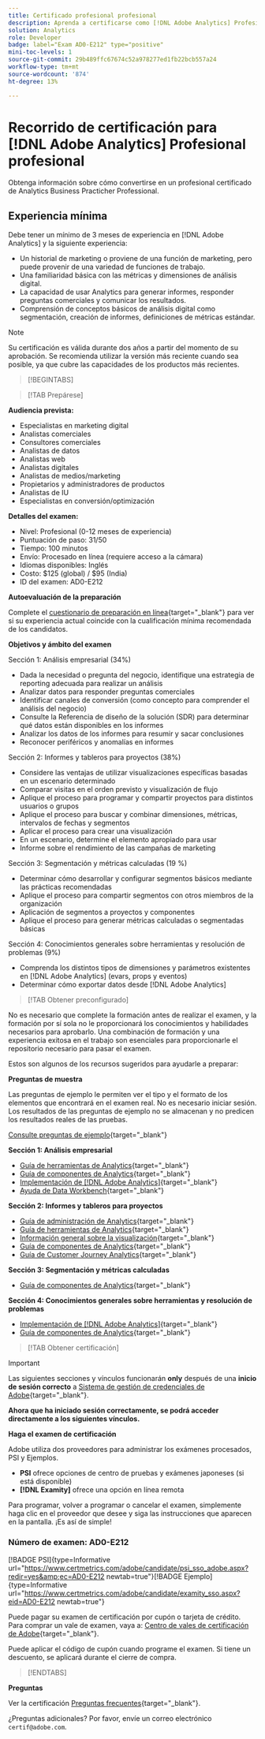 ```yaml
---
title: Certificado profesional profesional
description: Aprenda a certificarse como [!DNL Adobe Analytics] Profesional profesional de negocios.
solution: Analytics
role: Developer
badge: label="Exam AD0-E212" type="positive"
mini-toc-levels: 1
source-git-commit: 29b489ffc67674c52a978277ed1fb22bcb557a24
workflow-type: tm+mt
source-wordcount: '874'
ht-degree: 13%

---
```


# Recorrido de certificación para [!DNL Adobe Analytics] Profesional profesional

Obtenga información sobre cómo convertirse en un profesional certificado de Analytics Business Practicher Professional.

## Experiencia mínima

Debe tener un mínimo de 3 meses de experiencia en [!DNL Adobe Analytics] y la siguiente experiencia:

* Un historial de marketing o proviene de una función de marketing, pero puede provenir de una variedad de funciones de trabajo.
* Una familiaridad básica con las métricas y dimensiones de análisis digital.
* La capacidad de usar Analytics para generar informes, responder preguntas comerciales y comunicar los resultados.
* Comprensión de conceptos básicos de análisis digital como segmentación, creación de informes, definiciones de métricas estándar.

>[!NOTE]
>
>Su certificación es válida durante dos años a partir del momento de su aprobación. Se recomienda utilizar la versión más reciente cuando sea posible, ya que cubre las capacidades de los productos más recientes.

>[!BEGINTABS]

>[!TAB Prepárese]

**Audiencia prevista:**

* Especialistas en marketing digital
* Analistas comerciales
* Consultores comerciales
* Analistas de datos
* Analistas web
* Analistas digitales
* Analistas de medios/marketing
* Propietarios y administradores de productos
* Analistas de IU
* Especialistas en conversión/optimización

**Detalles del examen:**

* Nivel: Profesional (0-12 meses de experiencia)
* Puntuación de paso: 31/50
* Tiempo: 100 minutos
* Envío: Procesado en línea (requiere acceso a la cámara)
* Idiomas disponibles: Inglés
* Costo: $125 (global) / $95 (India)
* ID del examen: AD0-E212

**Autoevaluación de la preparación**

Complete el [cuestionario de preparación en línea](https://scorpion.caveon.com/launchpad/ad-q-e129-readiness-questionnaire-for-adobe-aem-assets-developer-professional-exam-copy-w9tako/ad-q-e212-readiness-questionnaire-for-adobe-analytics-business-practitioner-professional-exam){target="_blank"} para ver si su experiencia actual coincide con la cualificación mínima recomendada de los candidatos.

**Objetivos y ámbito del examen**

Sección 1: Análisis empresarial (34%)

* Dada la necesidad o pregunta del negocio, identifique una estrategia de reporting adecuada para realizar un análisis
* Analizar datos para responder preguntas comerciales
* Identificar canales de conversión (como concepto para comprender el análisis del negocio)
* Consulte la Referencia de diseño de la solución (SDR) para determinar qué datos están disponibles en los informes
* Analizar los datos de los informes para resumir y sacar conclusiones
* Reconocer periféricos y anomalías en informes

Sección 2: Informes y tableros para proyectos (38%)

* Considere las ventajas de utilizar visualizaciones específicas basadas en un escenario determinado
* Comparar visitas en el orden previsto y visualización de flujo
* Aplique el proceso para programar y compartir proyectos para distintos usuarios o grupos
* Aplique el proceso para buscar y combinar dimensiones, métricas, intervalos de fechas y segmentos
* Aplicar el proceso para crear una visualización
* En un escenario, determine el elemento apropiado para usar
* Informe sobre el rendimiento de las campañas de marketing

Sección 3: Segmentación y métricas calculadas (19 %)

* Determinar cómo desarrollar y configurar segmentos básicos mediante las prácticas recomendadas
* Aplique el proceso para compartir segmentos con otros miembros de la organización
* Aplicación de segmentos a proyectos y componentes
* Aplique el proceso para generar métricas calculadas o segmentadas básicas

Sección 4: Conocimientos generales sobre herramientas y resolución de problemas (9%)

* Comprenda los distintos tipos de dimensiones y parámetros existentes en [!DNL Adobe Analytics] (evars, props y eventos)
* Determinar cómo exportar datos desde [!DNL Adobe Analytics]

>[!TAB Obtener preconfigurado]

No es necesario que complete la formación antes de realizar el examen, y la formación por sí sola no le proporcionará los conocimientos y habilidades necesarios para aprobarlo. Una combinación de formación y una experiencia exitosa en el trabajo son esenciales para proporcionarle el repositorio necesario para pasar el examen.

Estos son algunos de los recursos sugeridos para ayudarle a preparar:

**Preguntas de muestra**

Las preguntas de ejemplo le permiten ver el tipo y el formato de los elementos que encontrará en el examen real. No es necesario iniciar sesión. Los resultados de las preguntas de ejemplo no se almacenan y no predicen los resultados reales de las pruebas.

[Consulte preguntas de ejemplo](https://scorpion.caveon.com/launchpad/ad0-e212-adobe-analytics-business-practitioner-professional-copy-th4xdu){target="_blank"}

**Sección 1: Análisis empresarial**

* [Guía de herramientas de Analytics](https://experienceleague.adobe.com/docs/analytics/analyze/home.html?lang=es){target="_blank"}
* [Guía de componentes de Analytics](https://experienceleague.adobe.com/docs/analytics/components/home.html?lang=es){target="_blank"}
* [Implementación de  [!DNL Adobe Analytics]](https://experienceleague.adobe.com/docs/analytics/implementation/home.html?lang=es){target="_blank"}
* [Ayuda de Data Workbench](https://experienceleague.adobe.com/docs/data-workbench/using/home.html?lang=es){target="_blank"}

**Sección 2: Informes y tableros para proyectos**

* [Guía de administración de Analytics](https://experienceleague.adobe.com/docs/analytics/admin/home.html?lang=es){target="_blank"}
* [Guía de herramientas de Analytics](https://experienceleague.adobe.com/docs/analytics/analyze/home.html?lang=es){target="_blank"}
* [Información general sobre la visualización](https://experienceleague.adobe.com/docs/analytics/analyze/analysis-workspace/visualizations/freeform-analysis-visualizations.html?lang=en#quick-viz){target="_blank"}
* [Guía de componentes de Analytics](https://experienceleague.adobe.com/docs/analytics/components/home.html?lang=es){target="_blank"}
* [Guía de Customer Journey Analytics](https://experienceleague.adobe.com/docs/analytics-platform/using/cja-landing.html?lang=es){target="_blank"}

**Sección 3: Segmentación y métricas calculadas**

* [Guía de componentes de Analytics](https://experienceleague.adobe.com/docs/analytics/components/home.html?lang=es){target="_blank"}

**Sección 4: Conocimientos generales sobre herramientas y resolución de problemas**

* [Implementación de  [!DNL Adobe Analytics]](https://experienceleague.adobe.com/docs/analytics/implementation/home.html?lang=es){target="_blank"}
* [Guía de componentes de Analytics](https://experienceleague.adobe.com/docs/analytics/components/home.html?lang=es){target="_blank"}

>[!TAB Obtener certificación]

>[!IMPORTANT]
>
>Las siguientes secciones y vínculos funcionarán **only**  después de una **inicio de sesión correcto** a [Sistema de gestión de credenciales de Adobe](http://www.certmetrics.com/adobe){target="_blank"}.


**Ahora que ha iniciado sesión correctamente, se podrá acceder directamente a los siguientes vínculos.**

**Haga el examen de certificación**

Adobe utiliza dos proveedores para administrar los exámenes procesados, PSI y Ejemplos.

* **PSI** ofrece opciones de centro de pruebas y exámenes japoneses (si está disponible)
* **[!DNL Examity]** ofrece una opción en línea remota

Para programar, volver a programar o cancelar el examen, simplemente haga clic en el proveedor que desee y siga las instrucciones que aparecen en la pantalla. ¡Es así de simple!

### Número de examen: AD0-E212

[!BADGE PSI]{type=Informative url="https://www.certmetrics.com/adobe/candidate/psi_sso_adobe.aspx?redir=yes&amp;ec=AD0-E212 newtab=true"}[!BADGE Ejemplo]{type=Informative url="https://www.certmetrics.com/adobe/candidate/examity_sso.aspx?eid=AD0-E212 newtab=true"}

Puede pagar su examen de certificación por cupón o tarjeta de crédito. Para comprar un vale de examen, vaya a: [Centro de vales de certificación de Adobe](https://market.xvoucher.com/adobe/global){target="_blank"}.

Puede aplicar el código de cupón cuando programe el examen. Si tiene un descuento, se aplicará durante el cierre de compra.

>[!ENDTABS]

**Preguntas**

Ver la certificación [Preguntas frecuentes](https://experienceleague.adobe.com/docs/certification/certification/faq.html?lang=en){target="_blank"}.

¿Preguntas adicionales? Por favor, envíe un correo electrónico `certif@adobe.com`.
